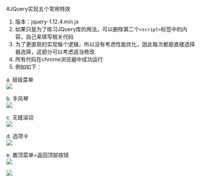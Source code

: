 #JQuery实现五个常用特效


1. 版本：jquery-1.12.4.min.js
2. 如果只是为了练习JQuery库的用法，可以删除第二个`<script>`标签中的内容，自己来填写相关代码
3. 为了更直观的实现每个逻辑，所以没有考虑性能优化，因此每次都是直接选择器选择，这部分可以考虑适当修改
4. 所有代码在chrome浏览器中成功运行
4. 例如如下：  

a. 层级菜单  
![](https://i.imgur.com/iyx5MBO.png)

b. 手风琴  
![](https://i.imgur.com/XQkMmJ8.png)

c. 无缝滚动  
![](https://i.imgur.com/pKnWVj3.png)

d. 选项卡  
![](https://i.imgur.com/OOaf10W.png)

e. 置顶菜单+返回顶部按钮  
![](https://i.imgur.com/nMHivWf.png)

![](https://i.imgur.com/NG2OfPp.png)